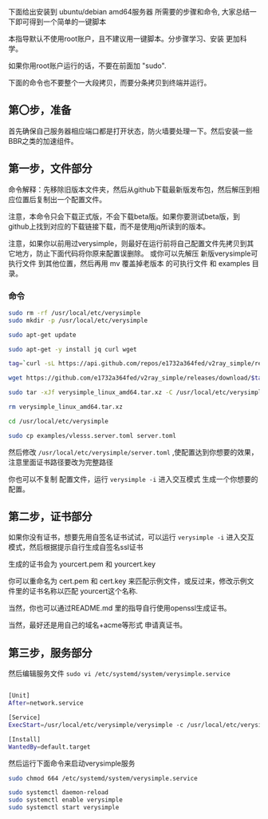 
下面给出安装到 ubuntu/debian amd64服务器 所需要的步骤和命令, 大家总结一下即可得到一个简单的一键脚本

本指导默认不使用root账户，且不建议用一键脚本。分步骤学习、安装 更加科学。

如果你用root账户运行的话，不要在前面加 "sudo". 

下面的命令也不要整个一大段拷贝，而要分条拷贝到终端并运行。

## 第〇步，准备

首先确保自己服务器相应端口都是打开状态，防火墙要处理一下。然后安装一些BBR之类的加速组件。

## 第一步，文件部分

命令解释：先移除旧版本文件夹，然后从github下载最新版发布包，然后解压到相应位置后复制出一个配置文件。

注意，本命令只会下载正式版，不会下载beta版。如果你要测试beta版，到github上找到对应的下载链接下载，而不是使用jq所读到的版本。

注意，如果你以前用过verysimple，则最好在运行前将自己配置文件先拷贝到其它地方，防止下面代码将你原来配置误删除。
或你可以先解压 新版verysimple可执行文件 到其他位置，然后再用 mv 覆盖掉老版本 的可执行文件 和 examples 目录。

### 命令

```sh
sudo rm -rf /usr/local/etc/verysimple
sudo mkdir -p /usr/local/etc/verysimple

sudo apt-get update

sudo apt-get -y install jq curl wget

tag=`curl -sL https://api.github.com/repos/e1732a364fed/v2ray_simple/releases/latest | jq -r ".tag_name"`

wget https://github.com/e1732a364fed/v2ray_simple/releases/download/$tag/verysimple_linux_amd64.tar.xz

sudo tar -xJf verysimple_linux_amd64.tar.xz -C /usr/local/etc/verysimple

rm verysimple_linux_amd64.tar.xz

cd /usr/local/etc/verysimple

sudo cp examples/vlesss.server.toml server.toml
```


然后修改 `/usr/local/etc/verysimple/server.toml` ,使配置达到你想要的效果，注意里面证书路径要改为完整路径

你也可以不复制 配置文件，运行 `verysimple -i` 进入交互模式 生成一个你想要的配置。


## 第二步，证书部分

如果你没有证书，想要先用自签名证书试试，可以运行 `verysimple -i` 进入交互模式，然后根据提示自行生成自签名ssl证书

生成的证书会为 yourcert.pem 和 yourcert.key

你可以重命名为 cert.pem 和 cert.key 来匹配示例文件，或反过来，修改示例文件里的证书名称以匹配 yourcert这个名称.

当然，你也可以通过README.md 里的指导自行使用openssl生成证书。

当然，最好还是用自己的域名+acme等形式 申请真证书。

## 第三步，服务部分
然后编辑服务文件
`sudo vi /etc/systemd/system/verysimple.service`

```sh

[Unit]
After=network.service

[Service]
ExecStart=/usr/local/etc/verysimple/verysimple -c /usr/local/etc/verysimple/server.toml

[Install]
WantedBy=default.target
```

然后运行下面命令来启动verysimple服务

```sh
sudo chmod 664 /etc/systemd/system/verysimple.service

sudo systemctl daemon-reload
sudo systemctl enable verysimple
sudo systemctl start verysimple
```

